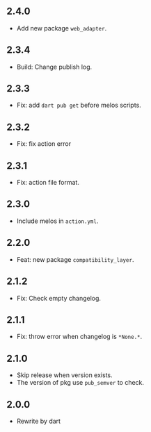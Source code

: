 ## 2.4.0

- Add new package `web_adapter`.

## 2.3.4

- Build: Change publish log.

## 2.3.3

- Fix: add `dart pub get` before melos scripts.

## 2.3.2

- Fix: fix action error

## 2.3.1

- Fix: action file format.

## 2.3.0

- Include melos in `action.yml`.

## 2.2.0

- Feat: new package `compatibility_layer`.

## 2.1.2

- Fix: Check empty changelog.

## 2.1.1

- Fix: throw error when changelog is `*None.*`.

## 2.1.0

- Skip release when version exists.
- The version of pkg use `pub_semver` to check.

## 2.0.0

- Rewrite by dart
